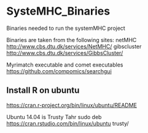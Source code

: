 # SysteMHC_Binaries

Binaries needed to run the systemMHC project

Binaries are taken from the following sites:
netMHC
http://www.cbs.dtu.dk/services/NetMHC/
gibscluster
http://www.cbs.dtu.dk/services/GibbsCluster/

Myrimatch executable and comet executables
https://github.com/compomics/searchgui

## Install R on ubuntu

https://cran.r-project.org/bin/linux/ubuntu/README

Ubuntu 14.04 is Trusty Tahr
sudo deb https://cran.rstudio.com/bin/linux/ubuntu trusty/


